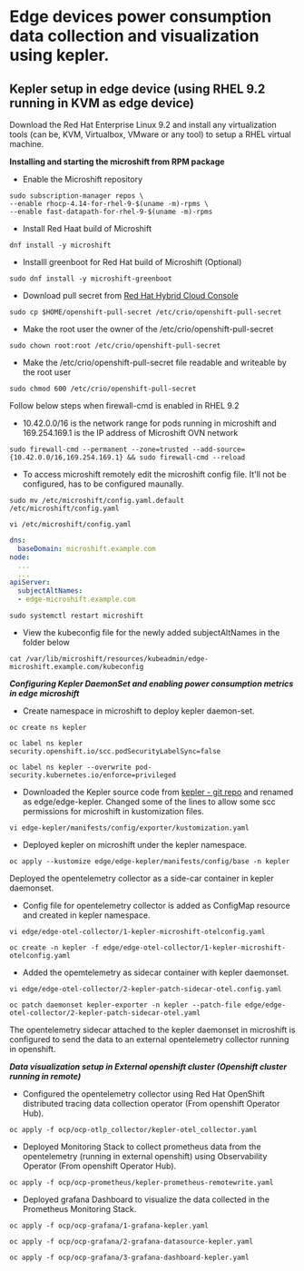 # Edge devices power consumption data collection and visualization using kepler.


## Kepler setup in edge device (using RHEL 9.2 running in KVM as edge device)


Download the Red Hat Enterprise Linux 9.2 and
install any virtualization tools (can be, KVM, Virtualbox, VMware or any tool) to setup a RHEL virtual machine.

**Installing and starting the microshift from RPM package**


- Enable the Microshift repository
```
sudo subscription-manager repos \
--enable rhocp-4.14-for-rhel-9-$(uname -m)-rpms \
--enable fast-datapath-for-rhel-9-$(uname -m)-rpms
```

- Install Red Haat build of Microshift
``` 
dnf install -y microshift
```

- Installl greenboot for Red Hat build of Microshift (Optional)
```
sudo dnf install -y microshift-greenboot
```

- Download pull secret from [Red Hat Hybrid Cloud Console](https://console.redhat.com/openshift/install/pull-secret)
```
sudo cp $HOME/openshift-pull-secret /etc/crio/openshift-pull-secret

```
- Make the root user the owner of the /etc/crio/openshift-pull-secret
```
sudo chown root:root /etc/crio/openshift-pull-secret
```

- Make the /etc/crio/openshift-pull-secret file readable and writeable by the root user
```
sudo chmod 600 /etc/crio/openshift-pull-secret
```

Follow below steps when firewall-cmd is enabled in RHEL 9.2

- 10.42.0.0/16 is the network range for pods running in microshift and 169.254.169.1 is the IP address of Microshift OVN network
```
sudo firewall-cmd --permanent --zone=trusted --add-source={10.42.0.0/16,169.254.169.1} && sudo firewall-cmd --reload
```

- To access microshift remotely edit the microshift config file. It'll not be configured, has to be configured maunally.  



```
sudo mv /etc/microshift/config.yaml.default /etc/microshift/config.yaml
```

```
vi /etc/microshift/config.yaml
```

```yaml
dns:
  baseDomain: microshift.example.com
node:
  ...
  ...
apiServer:
  subjectAltNames:
  - edge-microshift.example.com
```


```
sudo systemctl restart microshift
```

- View the kubeconfig file for the newly added subjectAltNames in the folder below

```
cat /var/lib/microshift/resources/kubeadmin/edge-microshift.example.com/kubeconfig
```


***Configuring Kepler DaemonSet and enabling power consumption metrics in edge microshift***

- Create namespace in microshift to deploy kepler daemon-set.
```
oc create ns kepler
```

```
oc label ns kepler security.openshift.io/scc.podSecurityLabelSync=false
```


```
oc label ns kepler --overwrite pod-security.kubernetes.io/enforce=privileged
```

- Downloaded the Kepler source code from [kepler - git repo](https://github.com/sustainable-computing-io/kepler) and renamed as edge/edge-kepler. Changed some of the lines to allow some scc permissions for microshift in kustomization files.

```
vi edge-kepler/manifests/config/exporter/kustomization.yaml
```

- Deployed kepler on microshift under the kepler namespace.
```
oc apply --kustomize edge/edge-kepler/manifests/config/base -n kepler
```

Deployed the opentelemetry collector as a side-car container in kepler daemonset.

-  Config file for opentelemetry collector is added as ConfigMap resource and created in kepler namespace.

```
vi edge/edge-otel-collector/1-kepler-microshift-otelconfig.yaml
```
```
oc create -n kepler -f edge/edge-otel-collector/1-kepler-microshift-otelconfig.yaml
```

- Added the opemtelemetry as sidecar container with kepler daemonset.
```
vi edge/edge-otel-collector/2-kepler-patch-sidecar-otel.config.yaml
```
```
oc patch daemonset kepler-exporter -n kepler --patch-file edge/edge-otel-collector/2-kepler-patch-sidecar-otel.yaml
```

The opentelemetry sidecar attached to the kepler daemonset in microshift is configured to send the data to an external opentelemetry collector running in openshift.

***Data visualization setup in External openshift cluster (Openshift cluster running in remote)***

- Configured the opentelemetry collector using Red Hat OpenShift distributed tracing data collection operator (From openshift Operator Hub).
```
oc apply -f ocp/ocp-otlp_collector/kepler-otel_collector.yaml
```

- Deployed Monitoring Stack to collect prometheus data from the opentelemetry (running in external openshift) using Observability Operator (From openshift Operator Hub).
```
oc apply -f ocp/ocp-prometheus/kepler-prometheus-remotewrite.yaml
```

- Deployed grafana Dashboard to visualize the data collected in the Prometheus Monitoring Stack.
```
oc apply -f ocp/ocp-grafana/1-grafana-kepler.yaml
``` 
```
oc apply -f ocp/ocp-grafana/2-grafana-datasource-kepler.yaml
```

```
oc apply -f ocp/ocp-grafana/3-grafana-dashboard-kepler.yaml
```